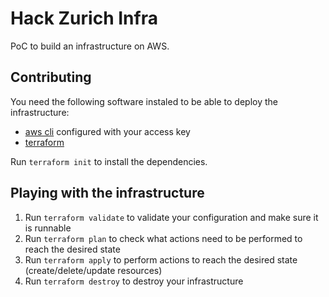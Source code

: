 # Hack Zurich Infra

PoC to build an infrastructure on AWS.

## Contributing

You need the following software instaled to be able to deploy the infrastructure:

- [aws cli](https://aws.amazon.com/cli/) configured with your access key
- [terraform](https://www.terraform.io/)

Run `terraform init` to install the dependencies.

## Playing with the infrastructure

1. Run `terraform validate` to validate your configuration and make sure it is runnable
2. Run `terraform plan` to check what actions need to be performed to reach the desired state
3. Run `terraform apply` to perform actions to reach the desired state (create/delete/update resources)
4. Run `terraform destroy` to destroy your infrastructure
